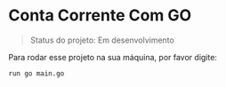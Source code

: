 # Conta Corrente Com GO

> Status do projeto: Em desenvolvimento

Para rodar esse projeto na sua máquina, por favor digite:

```
run go main.go
```
